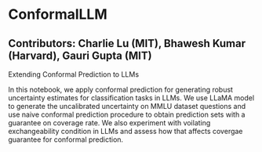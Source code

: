 # ConformalLLM
## Contributors: Charlie Lu (MIT), Bhawesh Kumar (Harvard), Gauri Gupta (MIT)
Extending Conformal Prediction to LLMs

In this notebook, we apply conformal prediction for generating robust uncertainty estimates for classification tasks in LLMs. 
We use LLaMA model to generate the uncalibrated uncertainty on MMLU dataset questions and use naive conformal prediction procedure to
obtain prediction sets with a guarantee on coverage rate. We also experiment with voilating exchangeability condition in LLMs and assess
how that affects covergae guarantee for conformal prediction.
